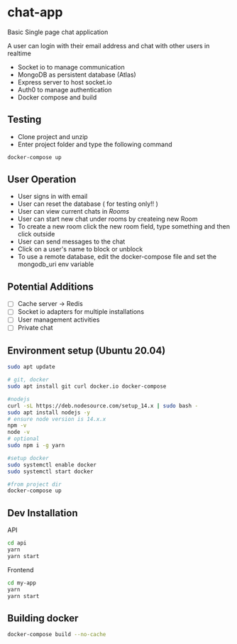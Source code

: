 # chat-app

Basic Single page chat application

A user can login with their email address and chat with other users in realtime

- Socket io to manage communication
- MongoDB as persistent database (Atlas)
- Express server to host socket.io
- Auth0 to manage authentication
- Docker compose and build

## Testing

- Clone project and unzip
- Enter project folder and type the following command

```sh
docker-compose up
```

## User Operation

- User signs in with email
- User can reset the database ( for testing only!! )
- User can view current chats in _Rooms_
- User can start new chat under rooms by createing new Room
- To create a new room click the new room field, type something and then click outside
- User can send messages to the chat
- Click on a user's name to block or unblock
- To use a remote database, edit the docker-compose file and set the mongodb_uri env variable

## Potential Additions

- [ ] Cache server -> Redis
- [ ] Socket io adapters for multiple installations
- [ ] User management activities
- [ ] Private chat

## Environment setup (Ubuntu 20.04)

```bash
sudo apt update

# git, docker
sudo apt install git curl docker.io docker-compose

#nodejs
curl -sL https://deb.nodesource.com/setup_14.x | sudo bash -
sudo apt install nodejs -y
# ensure node version is 14.x.x
npm -v
node -v
# optional
sudo npm i -g yarn

#setup docker
sudo systemctl enable docker
sudo systemctl start docker

#from project dir
docker-compose up
```

## Dev Installation

API

```bash
cd api
yarn
yarn start
```

Frontend

```sh
cd my-app
yarn
yarn start

```

## Building docker

```sh
docker-compose build --no-cache
```
